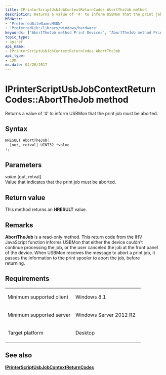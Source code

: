 ```yaml
---
title: IPrinterScriptUsbJobContextReturnCodes AbortTheJob method
description: Returns a value of '4' to inform USBMon that the print job must be aborted.
MSHAttr:
- 'PreferredSiteName:MSDN'
- 'PreferredLib:/library/windows/hardware'
keywords: ["AbortTheJob method Print Devices", "AbortTheJob method Print Devices , IPrinterScriptUsbJobContextReturnCodes interface", "IPrinterScriptUsbJobContextReturnCodes interface Print Devices , AbortTheJob method"]
topic_type:
- apiref
api_name:
- IPrinterScriptUsbJobContextReturnCodes.AbortTheJob
api_type:
- COM
ms.date: 04/20/2017
---
```


# IPrinterScriptUsbJobContextReturnCodes::AbortTheJob method

Returns a value of '4' to inform USBMon that the print job must be aborted.

## Syntax

```cpp
HRESULT AbortTheJob(
  [out, retval] UINT32 *value
);
```

## Parameters

*value* \[out, retval\]  
Value that indicates that the print job must be aborted.

## Return value

This method returns an **HRESULT** value.

## Remarks

**AbortTheJob** is a read-only method. This return code from the IHV JavaScript function informs USBMon that either the device couldn't continue processing the job, or the user canceled the job at the front panel of the device. When USBMon receives the message to abort a print job, it passes the information to the print spooler to abort the job, before returning.

## Requirements

<table>
<colgroup>
<col width="50%" />
<col width="50%" />
</colgroup>
<tbody>
<tr class="odd">
<td><p>Minimum supported client</p></td>
<td><p>Windows 8.1</p></td>
</tr>
<tr class="even">
<td><p>Minimum supported server</p></td>
<td><p>Windows Server 2012 R2</p></td>
</tr>
<tr class="odd">
<td><p>Target platform</p></td>
<td>Desktop</td>
</tr>
</tbody>
</table>

## See also

[**IPrinterScriptUsbJobContextReturnCodes**](iprinterscriptusbjobcontextreturncodes.md)
